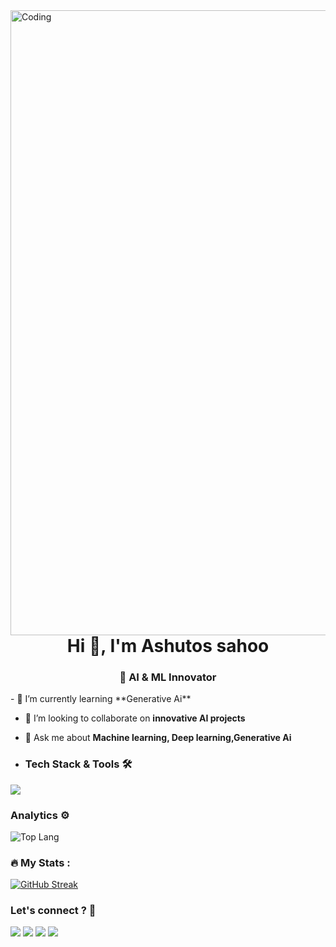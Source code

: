 <img align="right" alt="Coding" width="1000" src="https://user-images.githubusercontent.com/61057666/169029838-74df663d-2e62-4d77-bdff-b43f7d63f00f.png">
<h1 align="center">Hi 👋, I'm Ashutos sahoo</h1>
<h3 align="center">🤖 AI & ML Innovator</h3>
- 🌱 I’m currently learning **Generative Ai**

- 👯 I’m looking to collaborate on **innovative AI projects**

- 💬 Ask me about **Machine learning, Deep learning,Generative Ai**

- ### Tech Stack & Tools 🛠

<div>
  <img src="https://skillicons.dev/icons?i=python,java,mysql,aws,flask,opencv,pytorch,tensorflow,sklearn,docker"/>
</div>

### Analytics ⚙️
![Top Lang](https://github-readme-stats.vercel.app/api/top-langs/?username=aaditya1612&langs_count=8&theme=radical&layout=compact)

### :fire: My Stats :

[![GitHub Streak](http://github-readme-streak-stats.herokuapp.com?user=aaditya1612&theme=dark&background=090021)](https://git.io/streak-stats)
<br />

### Let's connect ? 🤝

<p align="left">
<a href="https://linkedin.com/in/ashutos-sahoo-08b04624b"><img src="https://img.shields.io/badge/-ashutos_sahoo-0077B5?style=flat&logo=Linkedin&logoColor=white"/></a>
<a href="mailto:ashutossahoo3984@gmail.com"><img src="https://img.shields.io/badge/-ashutossahoo3984@gmail.com-D14836?style=flat&logo=Gmail&logoColor=white"/></a>
<a href="https://www.instagram.com/_a__s__h_u/"><img src="https://img.shields.io/badge/-@_a__s__h_u-D14836?style=flat&logo=Instagram&logoColor=white"/></a>
<a href="https://kaggle.com/ashutossahoo"><img src="https://img.shields.io/badge/-@_ashu-D14836?style=flat&logo=Kaggle&logoColor=white"/></a>
</p>
<br />
<br />

